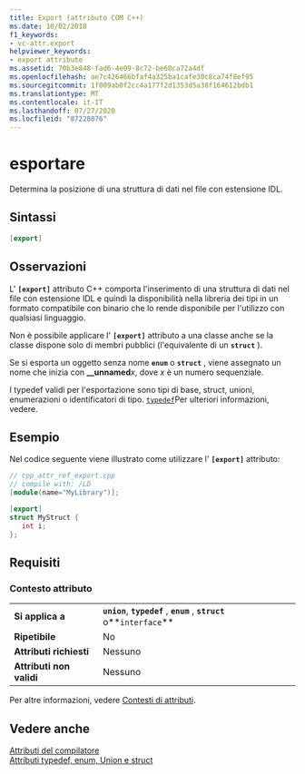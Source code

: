 ```yaml
---
title: Export (attributo COM C++)
ms.date: 10/02/2018
f1_keywords:
- vc-attr.export
helpviewer_keywords:
- export attribute
ms.assetid: 70b3e848-fad6-4e09-8c72-be60ca72a4df
ms.openlocfilehash: ae7c426466bfaf4a325ba1cafe30c8ca74f8ef95
ms.sourcegitcommit: 1f009ab0f2cc4a177f2d1353d5a38f164612bdb1
ms.translationtype: MT
ms.contentlocale: it-IT
ms.lasthandoff: 07/27/2020
ms.locfileid: "87228076"
---
```

# <a name="export"></a>esportare

Determina la posizione di una struttura di dati nel file con estensione IDL.

## <a name="syntax"></a>Sintassi

```cpp
[export]
```

## <a name="remarks"></a>Osservazioni

L' **`[export]`** attributo C++ comporta l'inserimento di una struttura di dati nel file con estensione IDL e quindi la disponibilità nella libreria dei tipi in un formato compatibile con binario che lo rende disponibile per l'utilizzo con qualsiasi linguaggio.

Non è possibile applicare l' **`[export]`** attributo a una classe anche se la classe dispone solo di membri pubblici (l'equivalente di un **`struct`** ).

Se si esporta un oggetto senza nome **`enum`** o **`struct`** , viene assegnato un nome che inizia con **__unnamed**<em>x</em>, dove *x* è un numero sequenziale.

I typedef validi per l'esportazione sono tipi di base, struct, unioni, enumerazioni o identificatori di tipo.  [`typedef`](/windows/win32/Midl/typedef)Per ulteriori informazioni, vedere.

## <a name="example"></a>Esempio

Nel codice seguente viene illustrato come utilizzare l' **`[export]`** attributo:

```cpp
// cpp_attr_ref_export.cpp
// compile with: /LD
[module(name="MyLibrary")];

[export]
struct MyStruct {
   int i;
};
```

## <a name="requirements"></a>Requisiti

### <a name="attribute-context"></a>Contesto attributo

|||
|-|-|
|**Si applica a**|**`union`**, **`typedef`** , **`enum`** , **`struct`** o**`interface`**|
|**Ripetibile**|No|
|**Attributi richiesti**|Nessuno|
|**Attributi non validi**|Nessuno|

Per altre informazioni, vedere [Contesti di attributi](cpp-attributes-com-net.md#contexts).

## <a name="see-also"></a>Vedere anche

[Attributi del compilatore](compiler-attributes.md)<br/>
[Attributi typedef, enum, Union e struct](typedef-enum-union-and-struct-attributes.md)
